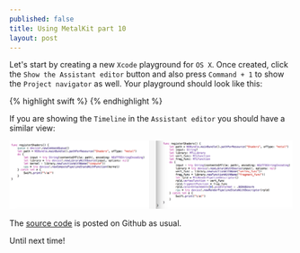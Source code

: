 ```yaml
---
published: false
title: Using MetalKit part 10
layout: post
---
```

Let's start by creating a new `Xcode` playground for `OS X`. Once created, click the `Show the Assistant editor` button and also press `Command + 1` to show the `Project navigator` as well. Your playground should look like this:

{% highlight swift %} 
{% endhighlight %}

If you are showing the `Timeline` in the `Assistant editor` you should have a similar view:

![alt text](https://github.com/Swiftor/Metal/raw/master/images/chapter10_1.png "1")

The [source code](https://github.com/Swiftor/Metal/tree/master/ch10) is posted on Github as usual.

Until next time!